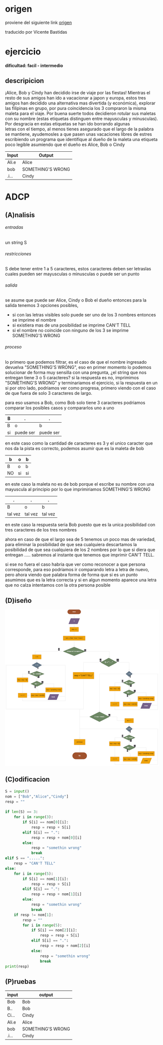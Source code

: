 # origen 
proviene del siguiente link 
[origen](https://codeforces.com/gym/104146/problem/A)

traducido por Vicente Bastidas
# ejercicio

#### dificultad: facil - intermedio

## descripicion 

¡Alice, Bob y Cindy han decidido irse de viaje por las fiestas! Mientras el resto de sus amigos han ido a vacacionar a japon y europa, estos tres amigos han decidido una alternativa mas divertida (y económica), explorar las filipinas en grupo, por pura coincidencia los 3 compraron la misma maleta para el viaje. Por buena suerte todos decidieron rotular sus maletas con su nombre (estas etiquetas distinguen entre mayusculas y minusculas).
Por desgracia en estas etiquetas se han ido borrando algunas letras con el tiempo, al menos tienes asegurado que el largo de la palabra se mantiene, ayudemosles a que pasen unas vacaciones libres de estres escribiendo un programa que identifique al dueño de la maleta una etiqueta poco legible asumiendo que el dueño es Alice, Bob o Cindy

|Input  | Output            |
|-|-|
|Ali.e  | Alice             |
|bob    | SOMETHING'S WRONG |
|.i...  | Cindy             |



# ADCP

## (A)nalisis

###### entradas
un string S 

###### restricciones 
S debe tener entre 1 a 5 caracteres, estos caracteres deben ser letraslas cuales pueden ser mayusculas o minusculas o puede ser un punto

###### salida 
se asume que puede ser Alice, Cindy o Bob el dueño entonces 
para la salida tenemos 3 opciones posibles, 
- si con las letras visibles solo puede ser uno de los 3 nombres entonces  se imprime el nombre 
- si existiera mas de una posibilidad se imprime CAN'T TELL
- si el nombre no coincide con ninguno de los 3 se imprime SOMETHING'S WRONG

###### proceso
lo primero que podemos filtrar, es el caso de que el nombre ingresado devuelva "SOMETHING'S WRONG", eso en primer momento lo podemos solucionar de forma muy sensilla con una pregunta, ¿el string que nos entregan tiene 3 o 5 caracteres? si la respuesta es no, imprimimos "SOMETHING'S WRONG" y terminariamos el ejercicio, si la respuesta en un si por otro lado, podriamos ver como progresa, primero viendo con el caso de que fuera de solo 3 caracteres de largo. 

para eso usamos a Bob, como Bob solo tiene 3 caracteres podriamos comparar los posibles casos y compararlos uno a uno 

| B | . | . |
|---|---|---|
|B  |o  |b  |
|si | puede ser| puede ser|

en este caso como la cantidad de caracteres es 3 y el unico caracter que nos da la pista es correcto, podemos asumir que es la maleta de bob

|b|o|b|
|-|-|-|
|B|o|b|
|NO| si| si|

en este caso la maleta no es de bob porque el escribe su nombre con una mayuscula al principio por lo que imprimiriamos SOMETHING'S WRONG

|.|.|.|
|-|-|-|
|B|o|b|
|tal vez|tal vez|tal vez|

en este caso la respuesta seria Bob puesto que es la unica posibilidad con tres caracteres de los tres nombres


ahora en caso de que el largo sea de 5 tenemos un poco mas de variedad, para eliminar la posibilidad de que sea cualquiera descartamos la posibilidad de que sea cualquiera de los 2 nombres por lo que si diera que entregan ..... sabremos al instante que tenemos que imprimir CAN'T TELL.

si ese no fuera el caso habria que ver como reconocer a que persona corresponde, para eso podriamos ir comparando letra a letra de nuevo, pero ahora viendo que palabra forma de forma que si es un punto asumimos que es la letra correcta y si en algun momento aparece una letra que no calza intentamos con la otra persona posible 



## (D)iseño

![](diagrama.png)

## (C)odificacion

```py
S = input()
nom = ["Bob","Alice","Cindy"]
resp = ""

if len(S) == 3:
    for i in range(3):
        if S[i] == nom[0][i]:
            resp = resp + S[i]
        elif S[i] == ".":
            resp = resp + nom[0][i]
        else:
            resp = "somethin wrong"
            break
elif S == ".....":
    resp = "CAN'T TELL"
else:
    for i in range(5):
        if S[i] == nom[1][i]:
            resp = resp + S[i]
        elif S[i] == ".":
            resp = resp + nom[1][i]
        else:
            resp = "somethin wrong"
            break
    if resp != nom[1]:
        resp = ""
        for i in range(5):
            if S[i] == nom[2][i]:
                resp = resp + S[i]
            elif S[i] == ".":
                resp = resp + nom[2][i]
            else:
                resp = "somethin wrong"
                break    
print(resp)
```

## (P)ruebas 

|input|output|
|-|-|
|Bob|Bob|
|B..|Bob|
|Ci...|Cindy|
|Ali.e  | Alice             |
|bob    | SOMETHING'S WRONG |
|.i...  | Cindy             |
